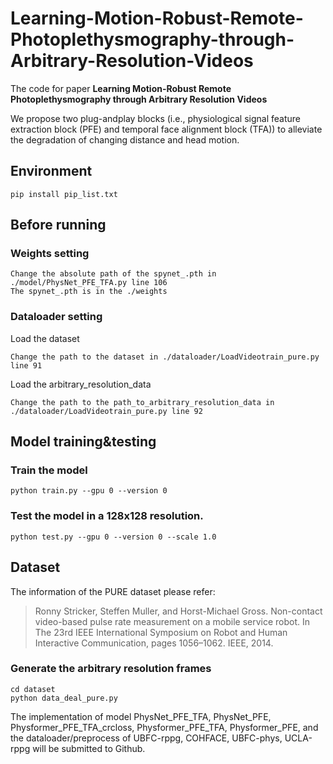 # Learning-Motion-Robust-Remote-Photoplethysmography-through-Arbitrary-Resolution-Videos
The code for paper __Learning Motion-Robust Remote Photoplethysmography through Arbitrary Resolution Videos__

We propose two plug-andplay blocks (i.e., physiological signal feature extraction block
(PFE) and temporal face alignment block (TFA)) to alleviate
the degradation of changing distance and head motion. 

## Environment
```
pip install pip_list.txt
```
## Before running

### Weights setting
```
Change the absolute path of the spynet_.pth in ./model/PhysNet_PFE_TFA.py line 106
The spynet_.pth is in the ./weights
```
### Dataloader setting
Load the dataset
```
Change the path to the dataset in ./dataloader/LoadVideotrain_pure.py line 91
```
Load the arbitrary_resolution_data
```
Change the path to the path_to_arbitrary_resolution_data in ./dataloader/LoadVideotrain_pure.py line 92
```
## Model training&testing
### Train the model
```
python train.py --gpu 0 --version 0
```

### Test the model in a 128x128 resolution.
```
python test.py --gpu 0 --version 0 --scale 1.0
```

## Dataset
The information of the PURE dataset please refer:
> Ronny Stricker, Steffen Muller, and Horst-Michael Gross. Non-contact video-based pulse rate measurement on a mobile service robot. In The 23rd IEEE International Symposium on Robot and Human Interactive Communication, pages 1056–1062. IEEE, 2014.
### Generate the arbitrary resolution frames
```
cd dataset
python data_deal_pure.py
```

The implementation of model PhysNet_PFE_TFA, PhysNet_PFE, Physformer_PFE_TFA_crcloss, Physformer_PFE_TFA, Physformer_PFE, and the dataloader/preprocess of UBFC-rppg, COHFACE, UBFC-phys, UCLA-rppg will be submitted to Github.